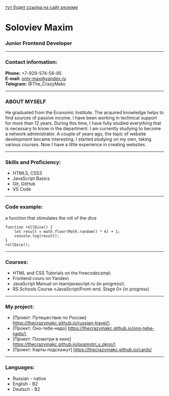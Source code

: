 [тут будет ссылка на сайт резюме](https://ya.ru)

# Soloviev Maxim


### Junior Frontend Developer

********************

### Contact information:

**Phone:** +7-929-574-56-95\
**E-mail:** only-max@yandex.ru\
**Telegram:** @The_CrazyMakc

****************************

### ABOUT MYSELF

He graduated from the Economic Institute. The acquired knowledge helps to find sources of passive income.
I have been working in technical support for more than 12 years. During this time, I have fully studied everything that is necessary to know in the department. I am currently studying to become a network administrator.
A couple of years ago, the topic of website development became interesting. I started studying on my own, taking various courses. Now I have a little experience in creating websites.

**********************

### Skills and Proficiency:
* HTML5, CSS3
* JavaScript Basics
* Git, GitHub
* VS Code

***********************

### Code example:
a function that stimulates the roll of the dice
``` 
function rollDice() {
    let result = math.floor(Math.random() * 6) + 1;
    console.log(result);
}
rollDice();
```

***************************

### Courses:
* HTML and CSS Tutorials on the freecodecamp\
* Frontend cours on Yandex\
* JavaScript Manual on learnjavascript.ru (in progress)\
* RS Schools Course «JavaScript/Front-end. Stage 0» (in progress)

***************************

### My project:
* [Проект: Путешествие по России] https://thecrazymakc.github.io/russian-travel/\
* [Проект: Оно-тебе-надо] https://thecrazymakc.github.io/ono-tebe-nado/\
* [Проект: Посмотри в окно] https://thecrazymakc.github.io/posmotri_v_okno/\
* [Проект: Карты подскажут] https://thecrazymakc.github.io/cards/

************************

### Languages:
* Russian - native
* English - B2
* Deutsch - B2